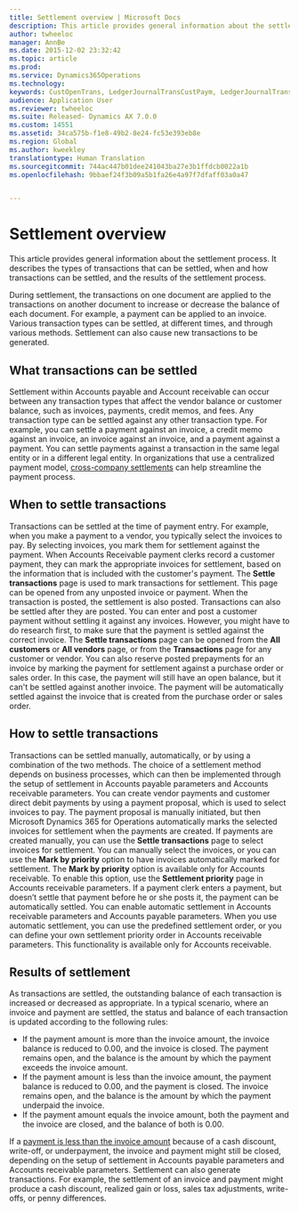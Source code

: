 ```yaml
---
title: Settlement overview | Microsoft Docs
description: This article provides general information about the settlement process. It describes the types of transactions that can be settled, when and how transactions can be settled, and the results of the settlement process.
author: twheeloc
manager: AnnBe
ms.date: 2015-12-02 23:32:42
ms.topic: article
ms.prod: 
ms.service: Dynamics365Operations
ms.technology: 
keywords: CustOpenTrans, LedgerJournalTransCustPaym, LedgerJournalTransVendPaym, VendOpenTrans
audience: Application User
ms.reviewer: twheeloc
ms.suite: Released- Dynamics AX 7.0.0
ms.custom: 14551
ms.assetid: 34ca575b-f1e8-49b2-8e24-fc53e393eb8e
ms.region: Global
ms.author: kweekley
translationtype: Human Translation
ms.sourcegitcommit: 744ac447b01dee241043ba27e3b1ffdcb0022a1b
ms.openlocfilehash: 9bbaef24f3b09a5b1fa26e4a97f7dfaff03a0a47


---
```


# <a name="settlement-overview"></a>Settlement overview

This article provides general information about the settlement process. It describes the types of transactions that can be settled, when and how transactions can be settled, and the results of the settlement process.

During settlement, the transactions on one document are applied to the transactions on another document to increase or decrease the balance of each document. For example, a payment can be applied to an invoice. Various transaction types can be settled, at different times, and through various methods. Settlement can also cause new transactions to be generated.

## <a name="what-transactions-can-be-settled"></a>What transactions can be settled
Settlement within Accounts payable and Account receivable can occur between any transaction types that affect the vendor balance or customer balance, such as invoices, payments, credit memos, and fees. Any transaction type can be settled against any other transaction type. For example, you can settle a payment against an invoice, a credit memo against an invoice, an invoice against an invoice, and a payment against a payment. You can settle payments against a transaction in the same legal entity or in a different legal entity. In organizations that use a centralized payment model, [cross-company settlements](http://ax.help.dynamics.com/en/wiki/about-cross-company-payment-settlements/) can help streamline the payment process.

## <a name="when-to-settle-transactions"></a>When to settle transactions
Transactions can be settled at the time of payment entry. For example, when you make a payment to a vendor, you typically select the invoices to pay. By selecting invoices, you mark them for settlement against the payment. When Accounts Receivable payment clerks record a customer payment, they can mark the appropriate invoices for settlement, based on the information that is included with the customer's payment. The **Settle transactions** page is used to mark transactions for settlement. This page can be opened from any unposted invoice or payment. When the transaction is posted, the settlement is also posted. Transactions can also be settled after they are posted. You can enter and post a customer payment without settling it against any invoices. However, you might have to do research first, to make sure that the payment is settled against the correct invoice. The **Settle transactions** page can be opened from the **All customers** or **All vendors** page, or from the **Transactions** page for any customer or vendor. You can also reserve posted prepayments for an invoice by marking the payment for settlement against a purchase order or sales order. In this case, the payment will still have an open balance, but it can't be settled against another invoice. The payment will be automatically settled against the invoice that is created from the purchase order or sales order.

## <a name="how-to-settle-transactions"></a>How to settle transactions
Transactions can be settled manually, automatically, or by using a combination of the two methods. The choice of a settlement method depends on business processes, which can then be implemented through the setup of settlement in Accounts payable parameters and Accounts receivable parameters. You can create vendor payments and customer direct debit payments by using a payment proposal, which is used to select invoices to pay. The payment proposal is manually initiated, but then Microsoft Dynamics 365 for Operations automatically marks the selected invoices for settlement when the payments are created. If payments are created manually, you can use the **Settle transactions** page to select invoices for settlement. You can manually select the invoices, or you can use the **Mark by priority** option to have invoices automatically marked for settlement. The **Mark by priority** option is available only for Accounts receivable. To enable this option, use the **Settlement priority** page in Accounts receivable parameters. If a payment clerk enters a payment, but doesn’t settle that payment before he or she posts it, the payment can be automatically settled. You can enable automatic settlement in Accounts receivable parameters and Accounts payable parameters. When you use automatic settlement, you can use the predefined settlement order, or you can define your own settlement priority order in Accounts receivable parameters. This functionality is available only for Accounts receivable.

## <a name="results-of-settlement"></a>Results of settlement
As transactions are settled, the outstanding balance of each transaction is increased or decreased as appropriate. In a typical scenario, where an invoice and payment are settled, the status and balance of each transaction is updated according to the following rules:

-   If the payment amount is more than the invoice amount, the invoice balance is reduced to 0.00, and the invoice is closed. The payment remains open, and the balance is the amount by which the payment exceeds the invoice amount.
-   If the payment amount is less than the invoice amount, the payment balance is reduced to 0.00, and the payment is closed. The invoice remains open, and the balance is the amount by which the payment underpaid the invoice.
-   If the payment amount equals the invoice amount, both the payment and the invoice are closed, and the balance of both is 0.00.

If a [payment is less than the invoice amount](https://docs.microsoft.com/en-us/dynamics365/operations/financials/accounts-payable/vendor-payments-for-a-partial-amount) because of a cash discount, write-off, or underpayment, the invoice and payment might still be closed, depending on the setup of settlement in Accounts payable parameters and Accounts receivable parameters. Settlement can also generate transactions. For example, the settlement of an invoice and payment might produce a cash discount, realized gain or loss, sales tax adjustments, write-offs, or penny differences.




<!--HONumber=Feb17_HO3-->


